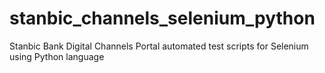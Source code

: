 # stanbic_channels_selenium_python
Stanbic Bank Digital Channels Portal automated test scripts for Selenium using Python language
